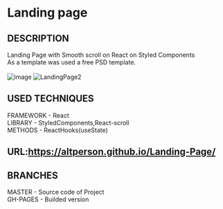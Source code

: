 # Landing page<br>
## DESCRIPTION<br>
Landing Page with Smooth scroll on React on Styled Components<br>
As a template was used a free PSD template.<br>
<br>
![image](https://user-images.githubusercontent.com/39427362/200376327-98498538-71e6-4470-94d6-7818347a1435.png)
![LandingPage2](https://github.com/AltPerson/landingPage/assets/39427362/30bac168-e534-4ef1-a02d-85bdb4177595)


## USED TECHNIQUES<br>
FRAMEWORK - React<br>
LIBRARY - StyledComponents,React-scroll<br>
METHODS - ReactHooks(useState)<br>
## URL:https://altperson.github.io/Landing-Page/<br>
## BRANCHES<br>
MASTER - Source code of Project<br>
GH-PAGES - Builded version
